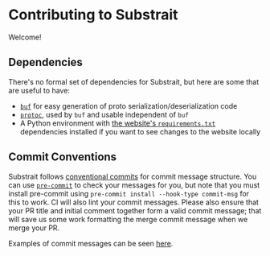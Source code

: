 # Contributing to Substrait

Welcome!

## Dependencies

There's no formal set of dependencies for Substrait, but here are some that are useful to have:

* [`buf`](https://docs.buf.build/installation) for easy generation of proto serialization/deserialization code
* [`protoc`](https://grpc.io/docs/protoc-installation/), used by `buf` and usable independent of `buf`
* A Python environment with [the website's `requirements.txt`](https://github.com/substrait-io/substrait/blob/main/site/requirements.txt) dependencies installed if you want to see changes to the website locally

## Commit Conventions

Substrait follows [conventional commits](https://www.conventionalcommits.org/en/v1.0.0/) for commit message structure. You can use [`pre-commit`](https://pre-commit.com/) to check your messages for you, but note that you must install pre-commit using `pre-commit install --hook-type commit-msg` for this to work. CI will also lint your commit messages. Please also ensure that your PR title and initial comment together form a valid commit message; that will save us some work formatting the merge commit message when we merge your PR.

Examples of commit messages can be seen [here](https://www.conventionalcommits.org/en/v1.0.0/#examples).
